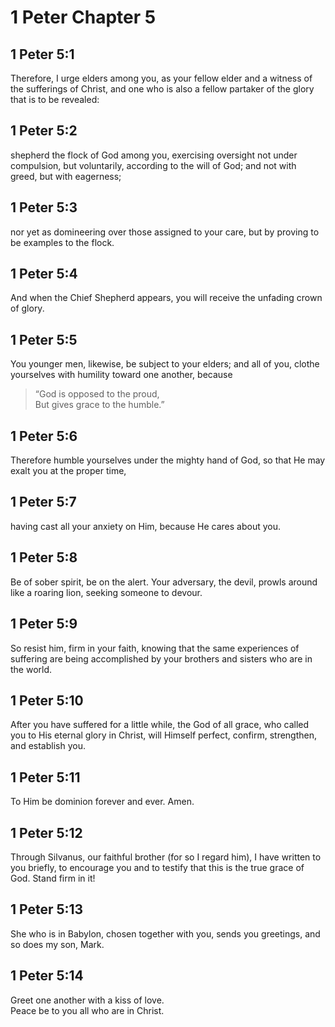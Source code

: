 # 1 Peter Chapter 5

## 1 Peter 5:1

Therefore, I urge elders among you, as your fellow elder and a witness of the sufferings of Christ, and one who is also a fellow partaker of the glory that is to be revealed:

## 1 Peter 5:2

shepherd the flock of God among you, exercising oversight not under compulsion, but voluntarily, according to the will of God; and not with greed, but with eagerness;

## 1 Peter 5:3

nor yet as domineering over those assigned to your care, but by proving to be examples to the flock.

## 1 Peter 5:4

And when the Chief Shepherd appears, you will receive the unfading crown of glory.

## 1 Peter 5:5

You younger men, likewise, be subject to your elders; and all of you, clothe yourselves with humility toward one another, because

> “God is opposed to the proud,  
> But gives grace to the humble.”

## 1 Peter 5:6

Therefore humble yourselves under the mighty hand of God, so that He may exalt you at the proper time,

## 1 Peter 5:7

having cast all your anxiety on Him, because He cares about you.

## 1 Peter 5:8

Be of sober spirit, be on the alert. Your adversary, the devil, prowls around like a roaring lion, seeking someone to devour.

## 1 Peter 5:9

So resist him, firm in your faith, knowing that the same experiences of suffering are being accomplished by your brothers and sisters who are in the world.

## 1 Peter 5:10

After you have suffered for a little while, the God of all grace, who called you to His eternal glory in Christ, will Himself perfect, confirm, strengthen, and establish you.

## 1 Peter 5:11

To Him be dominion forever and ever. Amen.

## 1 Peter 5:12

Through Silvanus, our faithful brother (for so I regard him), I have written to you briefly, to encourage you and to testify that this is the true grace of God. Stand firm in it!

## 1 Peter 5:13

She who is in Babylon, chosen together with you, sends you greetings, and so does my son, Mark.

## 1 Peter 5:14

Greet one another with a kiss of love.  
Peace be to you all who are in Christ.
